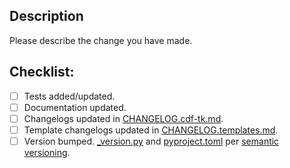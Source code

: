 ## Description
Please describe the change you have made.

## Checklist:
- [ ] Tests added/updated.
- [ ] Documentation updated.
- [ ] Changelogs updated in [CHANGELOG.cdf-tk.md](https://github.com/cognitedata/cdf-project-templates/blob/main/CHANGELOG.cdf-tk.md).
- [ ] Template changelogs updated in [CHANGELOG.templates.md](https://github.com/cognitedata/cdf-project-templates/blob/main/CHANGELOG.templates.md).
- [ ] Version bumped. [_version.py](https://github.com/cognitedata/cdf-project-templates/blob/main/cognite/cognite_toolkit/_version.py) and
  [pyproject.toml](https://github.com/cognitedata/cdf-project-templates/blob/main/pyproject.toml) per [semantic versioning](https://semver.org/).
